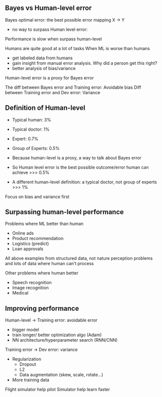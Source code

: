 ## Bayes vs Human-level error
Bayes optimal error: the best possible error mapping X -> Y
 - no way to surpass
Human level error: 
   
Performance is slow when surpass human-level 

Humans are quite good at a lot of tasks
When ML is worse than humans
- get labeled data from humans
- gain insight from manual error analysis. Why did a person get this right?
- better analysis of bias/variance

Human-level error is a proxy for Bayes error

The diff between Bayes error and Training error: Avoidable bias
Diff between Training error and Dev error: Variance

## Definition of Human-level
- Typical human: 3%
- Typical doctor: 1%
- Expert: 0.7%
- Group of Experts: 0.5%

- Because human-level is a proxy, a way to talk about Bayes error
- So Human level error is the best possible outcome/error human can achieve >>> 0.5%

- A different human-level definition: a typical doctor, not group of experts >>> 1%

Focus on bias and variance first

## Surpassing human-level performance
Problems where ML better than human
- Online ads
- Product recommendation
- Logistics (predict)
- Loan approvals

All above examples from structured data, not nature perception problems and lots of data where human can't process

Other problems where human better
- Speech recognition
- Image recognition
- Medical

## Improving performance

Human-level -> Training error: avoidable error
- bigger model
- train longer/ better optimization algo (Adam)
- NN architecture/hyperparameter search (RNN/CNN)

Training error -> Dev error: variance
- Regularization
    - Dropout
    - L2
    - Data augmentation (skew, scale, rotate...)
- More training data

Flight simulator help pilot
Simulator help learn faster


